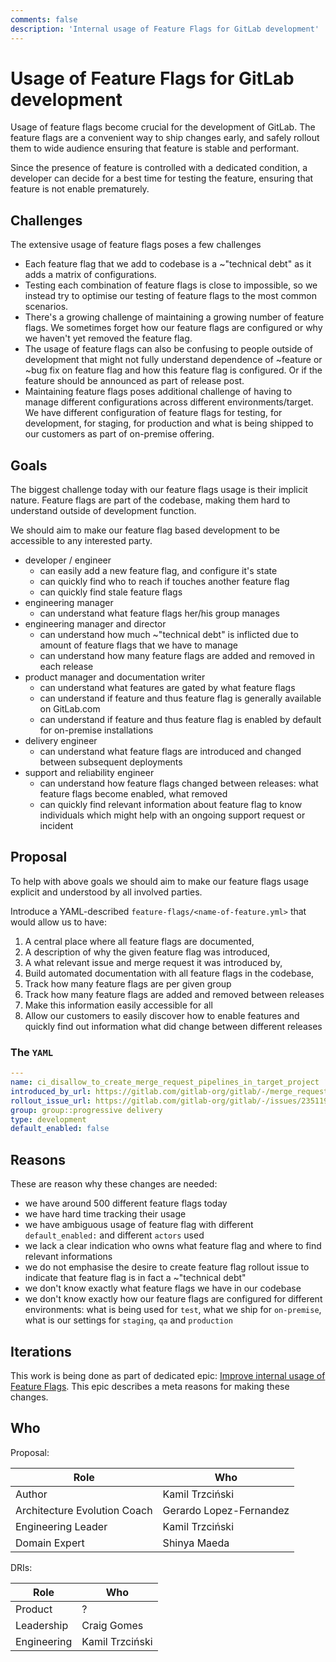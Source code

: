 ```yaml
---
comments: false
description: 'Internal usage of Feature Flags for GitLab development'
---
```


# Usage of Feature Flags for GitLab development

Usage of feature flags become crucial for the development of GitLab. The
feature flags are a convenient way to ship changes early, and safely rollout
them to wide audience ensuring that feature is stable and performant.

Since the presence of feature is controlled with a dedicated condition, a
developer can decide for a best time for testing the feature, ensuring that
feature is not enable prematurely.

## Challenges

The extensive usage of feature flags poses a few challenges

* Each feature flag that we add to codebase is a ~"technical debt" as it adds a
  matrix of configurations.
* Testing each combination of feature flags is close to impossible, so we
  instead try to optimise our testing of feature flags to the most common
  scenarios.
* There's a growing challenge of maintaining a growing number of feature flags.
  We sometimes forget how our feature flags are configured or why we haven't
  yet removed the feature flag.
* The usage of feature flags can also be confusing to people outside of
  development that might not fully understand dependence of ~feature or ~bug
  fix on feature flag and how this feature flag is configured. Or if the feature
  should be announced as part of release post.
* Maintaining feature flags poses additional challenge of having to manage
  different configurations across different environments/target. We have
  different configuration of feature flags for testing, for development, for
  staging, for production and what is being shipped to our customers as part of
  on-premise offering.

## Goals

The biggest challenge today with our feature flags usage is their implicit
nature. Feature flags are part of the codebase, making them hard to understand
outside of development function.

We should aim to make our feature flag based development to be accessible to
any interested party.

* developer / engineer
  - can easily add a new feature flag, and configure it's state
  - can quickly find who to reach if touches another feature flag
  - can quickly find stale feature flags
* engineering manager
  - can understand what feature flags her/his group manages
* engineering manager and director
  - can understand how much ~"technical debt" is inflicted due to amount of feature flags that we have to manage
  - can understand how many feature flags are added and removed in each release
* product manager and documentation writer
  - can understand what features are gated by what feature flags
  - can understand if feature and thus feature flag is generally available on GitLab.com
  - can understand if feature and thus feature flag is enabled by default for on-premise installations
* delivery engineer
  - can understand what feature flags are introduced and changed between subsequent deployments
* support and reliability engineer
  - can understand how feature flags changed between releases: what feature flags become enabled, what removed
  - can quickly find relevant information about feature flag to know individuals which might help with an ongoing support request or incident

## Proposal

To help with above goals we should aim to make our feature flags usage explicit
and understood by all involved parties.

Introduce a YAML-described `feature-flags/<name-of-feature.yml>` that would
allow us to have:

1. A central place where all feature flags are documented,
1. A description of why the given feature flag was introduced,
1. A what relevant issue and merge request it was introduced by,
1. Build automated documentation with all feature flags in the codebase,
1. Track how many feature flags are per given group
1. Track how many feature flags are added and removed between releases
1. Make this information easily accessible for all
1. Allow our customers to easily discover how to enable features and quickly
   find out information what did change between different releases

### The `YAML`

```yaml
---
name: ci_disallow_to_create_merge_request_pipelines_in_target_project
introduced_by_url: https://gitlab.com/gitlab-org/gitlab/-/merge_requests/40724
rollout_issue_url: https://gitlab.com/gitlab-org/gitlab/-/issues/235119
group: group::progressive delivery
type: development
default_enabled: false
```

## Reasons

These are reason why these changes are needed:

* we have around 500 different feature flags today
* we have hard time tracking their usage
* we have ambiguous usage of feature flag with different `default_enabled:` and
  different `actors` used
* we lack a clear indication who owns what feature flag and where to find
  relevant informations
* we do not emphasise the desire to create feature flag rollout issue to
  indicate that feature flag is in fact a ~"technical debt"
* we don't know exactly what feature flags we have in our codebase
* we don't know exactly how our feature flags are configured for different
  environments: what is being used for `test`, what we ship for `on-premise`,
  what is our settings for `staging`, `qa` and `production`

## Iterations

This work is being done as part of dedicated epic: [Improve internal usage of
Feature Flags](https://gitlab.com/groups/gitlab-org/-/epics/3551).  This epic
describes a meta reasons for making these changes.

## Who

Proposal:

| Role                         | Who
|------------------------------|-------------------------|
| Author                       |     Kamil Trzciński     |
| Architecture Evolution Coach | Gerardo Lopez-Fernandez |
| Engineering Leader           |     Kamil Trzciński     |
| Domain Expert                |       Shinya Maeda      |

DRIs:

| Role                         | Who
|------------------------------|------------------------|
| Product                      |            ?           |
| Leadership                   |      Craig Gomes       |
| Engineering                  |     Kamil Trzciński    |
